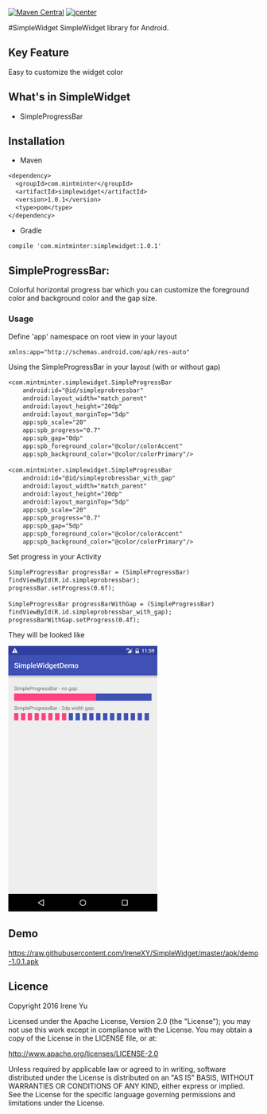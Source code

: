 
[![Maven Central](https://img.shields.io/badge/maven%20central-1.0.0-brightgreen.svg)](http://search.maven.org/#artifactdetails%7Ccom.mintminter%7Csimplewidget%7C1.0.0%7Caar) [![jcenter](https://img.shields.io/badge/jcenter-1.0.0-brightgreen.svg)](https://bintray.com/irenexy/SimpleWidget/simplewidget)

#SimpleWidget
SimpleWidget library for Android.

## Key Feature
Easy to customize the widget color

## What's in SimpleWidget
* SimpleProgressBar

## Installation
* Maven
```
<dependency>
  <groupId>com.mintminter</groupId>
  <artifactId>simplewidget</artifactId>
  <version>1.0.1</version>
  <type>pom</type>
</dependency>
```

* Gradle
```
compile 'com.mintminter:simplewidget:1.0.1'
```

## SimpleProgressBar:
Colorful horizontal progress bar which you can customize the foreground color and background color and the gap size.

### Usage
Define 'app' namespace on root view in your layout
```
xmlns:app="http://schemas.android.com/apk/res-auto"
```
Using the SimpleProgressBar in your layout (with or without gap)
```
<com.mintminter.simplewidget.SimpleProgressBar
    android:id="@id/simpleprobressbar"
    android:layout_width="match_parent"
    android:layout_height="20dp"
    android:layout_marginTop="5dp"
    app:spb_scale="20"
    app:spb_progress="0.7"
    app:spb_gap="0dp"
    app:spb_foreground_color="@color/colorAccent"
    app:spb_background_color="@color/colorPrimary"/>
    
<com.mintminter.simplewidget.SimpleProgressBar
    android:id="@id/simpleprobressbar_with_gap"
    android:layout_width="match_parent"
    android:layout_height="20dp"
    android:layout_marginTop="5dp"
    app:spb_scale="20"
    app:spb_progress="0.7"
    app:spb_gap="5dp"
    app:spb_foreground_color="@color/colorAccent"
    app:spb_background_color="@color/colorPrimary"/>
```
Set progress in your Activity
```
SimpleProgressBar progressBar = (SimpleProgressBar) findViewById(R.id.simpleprobressbar);
progressBar.setProgress(0.6f);

SimpleProgressBar progressBarWithGap = (SimpleProgressBar) findViewById(R.id.simpleprobressbar_with_gap);
progressBarWithGap.setProgress(0.4f);
```
They will be looked like

<img src="https://github.com/IreneXY/SimpleWidget/raw/master/screenshot/simple_progress_bar.png" width="300">

## Demo
https://raw.githubusercontent.com/IreneXY/SimpleWidget/master/apk/demo-1.0.1.apk

## Licence

Copyright 2016 Irene Yu

Licensed under the Apache License, Version 2.0 (the "License"); you may not use this work except in compliance with the License. You may obtain a copy of the License in the LICENSE file, or at:

http://www.apache.org/licenses/LICENSE-2.0

Unless required by applicable law or agreed to in writing, software distributed under the License is distributed on an "AS IS" BASIS, WITHOUT WARRANTIES OR CONDITIONS OF ANY KIND, either express or implied. See the License for the specific language governing permissions and limitations under the License.





